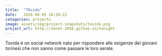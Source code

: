```yaml
---
title:  "TOvida"
date:   2016-06-05 18:26:22
categories: projects
image: assets/img/project-snapshots/tovida.png
project_url: http://sonet-2016.github.io/tonight
---
```


Tovida &egrave; un social network nato per rispondere alle esigenze dei giovani torinesi che non sanno come passare le loro serate.